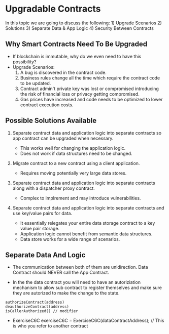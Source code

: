 # Upgradable Contracts
In this topic we are going to discuss the following:
    1) Upgrade Scenarios
    2) Solutions
    3) Separate Data & App Logic
    4) Security Between Contracts

## Why Smart Contracts Need To Be Upgraded

* If blockchain is immutable, why do we even need to have this possibility?
* Upgrade Scenarios:
    1) A bug is discovered in the contract code.
    2) Business rules change all the time which require the contract code to be updated.
    3) Contract admin't private key was lost or compromised introducing the risk of financial loss or privacy getting compromised.
    4) Gas prices have increased and code needs to be optimized to lower contract execution costs.

## Possible Solutions Available

1) Separate contract data and application logic into separate contracts so app contract can be upgraded when necessary.
    * This works well for changing the application logic.
    * Does not work if data structures need to be changed.

2) Migrate contract to a new contract using a client application.
    * Requires moving potentially very large data stores.

3) Separate contract data and application logic into separate contracts along with a  dispatcher proxy contract.
    * Complex to implrement and may introduce vulnerabilities.

4) Separate contract data and application logic into separate contracts and use key/value pairs for data.
    * It essentially relegates your entire data storage contract to a key value pair storage.
    * Application logic cannot benefit from semantic data structures.
    * Data store works for a wide range of scenarios.

## Separate Data And Logic

* The communication between both of them are unidirection. Data Contract should NEVER call the App Contract.

* In the the data contract you will need to have an autoriziation mechanism to allow sub contract to register themselves and make sure they are autorized to make the change to the state.
```
authorizeContract(address)
deauthorizeContract(address)
isCallerAuthorized() // modifier
```

* ExerciseC6C exerciseC6C = ExerciseC6C(dataContractAddress); // This is who you refer to another contract
